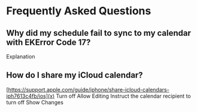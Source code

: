 # Frequently Asked Questions

## Why did my schedule fail to sync to my calendar with EKError Code 17?
Explanation

## How do I share my iCloud calendar?
[https://support.apple.com/guide/iphone/share-icloud-calendars-iph7613c4fb/ios](x)
Turn off Allow Editing
Instruct the calendar recipient to turn off Show Changes
